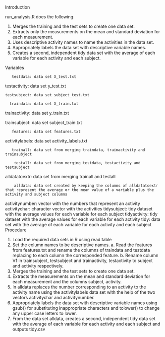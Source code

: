 Introduction

run_analysis.R does the following

1. Merges the training and the test sets to create one data set.
2. Extracts only the measurements on the mean and standard deviation for each measurement.
3. Uses descriptive activity names to name the activities in the data set.
4. Appropriately labels the data set with descriptive variable names.
5. Creates a second, independent tidy data set with the average of each variable for each activity and each subject.

Variables

       testdata: data set X_test.txt

   testactivity: data set y_test.txt
   
    testsubject: data set subject_test.txt
    
      traindata: data set X_train.txt
      
  trainactivity: data set y_train.txt
  
   trainsubject: data set subject_train.txt
   
       features: data set features.txt
       
 activitylabels: data set activity_labels.txt
 
       trainall: data set from merging traindata, trainactivity and trainsubject
       
        testall: data set from merging testdata, testactivity and testsubject
        
  alldatatoextr: data set from merging trainall and testall
  
        alldata: data set created by keeping the columns of alldatatoextr that represent the average or the mean value of a variable plus the activity and subject columns
 activitynumber: vector with the numbers that represent an activity
   activitychar: character vector with the activities
    tidysubject: tidy dataset with the average values for each variable for each
                 subject
   tidyactivity: tidy dataset with the average values for each variable for each
                 activity
           tidy: data set with the average of each variable for each activity and
                 each subject
Procedure
1. Load the required data sets in R using read.table
2. Set the column names to be descriptive names.
   a. Read the features from features.txt and rename the columns of traindata and
      testdata replacing to each column the corresponded feature.
   b. Rename column V1 in trainsubject, testsubject and trainactivity, testactivity       to subject and activity respectively.
3. Merges the training and the test sets to create one data set.
4. Extracts the measurements on the mean and standard deviation for each
   measurement and the columns subject, activity.
5. In alldata replaces the number corresponding to an activity to the activity name
   using the activitylabels data set with the help of the two vectors activitychar
   and activitynumber.
6. Appropriately labels the data set with descriptive variable names using gsub() 
   for substituting inappropriate characters and tolower() to change any upper case
   letters to lower.
7. From the data set alldata, creates a second, independent tidy data set with the
   average of each variable for each activity and each subject and outputs tidy.csv 
